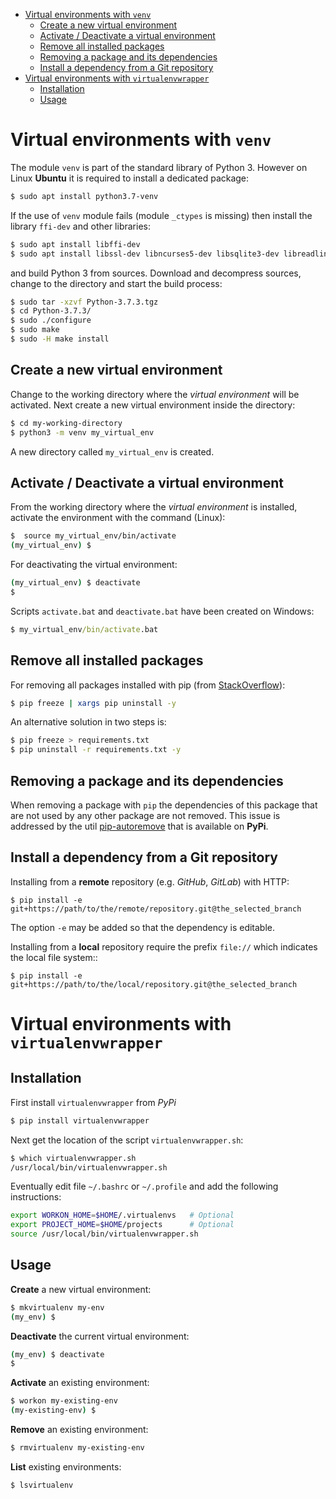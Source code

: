 - [Virtual environments with `venv`](#Virtual-environments-with-venv)
  - [Create a new virtual environment](#Create-a-new-virtual-environment)
  - [Activate / Deactivate a virtual environment](#Activate--Deactivate-a-virtual-environment)
  - [Remove all installed packages](#Remove-all-installed-packages)
  - [Removing a package and its dependencies](#Removing-a-package-and-its-dependencies)
  - [Install a dependency from a Git repository](#Install-a-dependency-from-a-Git-repository)
- [Virtual environments with `virtualenvwrapper`](#Virtual-environments-with-virtualenvwrapper)
  - [Installation](#Installation)
  - [Usage](#Usage)

# Virtual environments with `venv`

The module `venv` is part of the standard library of Python 3. However on Linux **Ubuntu** it is required to install a dedicated package:

```bash
$ sudo apt install python3.7-venv
```

If the use of `venv` module fails (module `_ctypes` is missing) then install the library `ffi-dev` and other libraries:

```bash
$ sudo apt install libffi-dev
$ sudo apt install libssl-dev libncurses5-dev libsqlite3-dev libreadline-dev libtk8.5 libgdm-dev libdb4o-cil-dev libpcap-dev libreadline-gplv2-dev libncursesw5-dev tk-dev libgdbm-dev libc6-dev libbz2-dev
```

and build Python 3 from sources. Download and decompress sources, change to the directory and start the build process:

```bash
$ sudo tar -xzvf Python-3.7.3.tgz
$ cd Python-3.7.3/
$ sudo ./configure
$ sudo make
$ sudo -H make install
```

## Create a new virtual environment

Change to the working directory where the *virtual environment* will be activated. Next create a new virtual environment inside the directory:

```bash
$ cd my-working-directory
$ python3 -m venv my_virtual_env
```

A new directory called `my_virtual_env` is created.

## Activate / Deactivate a virtual environment

From the working directory where the *virtual environment* is installed, activate the environment with the command (Linux):

```bash
$  source my_virtual_env/bin/activate
(my_virtual_env) $
```

For deactivating the virtual environment:

```bash
(my_virtual_env) $ deactivate
$
```

Scripts `activate.bat` and `deactivate.bat` have been created on Windows:

```cmd
$ my_virtual_env/bin/activate.bat
```

## Remove all installed packages

For removing all packages installed with pip (from [StackOverflow](https://stackoverflow.com/questions/11248073/what-is-the-easiest-way-to-remove-all-packages-installed-by-pip)):
```bash
$ pip freeze | xargs pip uninstall -y
```

An alternative solution in two steps is:
```bash
$ pip freeze > requirements.txt
$ pip uninstall -r requirements.txt -y
```

## Removing a package and its dependencies

When removing a package with `pip` the dependencies of this package that are not used by any other package are not removed. This issue is addressed by the util [pip-autoremove](https://github.com/invl/pip-autoremove) that is available on **PyPi**.

## Install a dependency from a Git repository

Installing from a **remote** repository (e.g. *GitHub*, *GitLab*) with HTTP:
```
$ pip install -e git+https://path/to/the/remote/repository.git@the_selected_branch
```
The option `-e` may be added so that the dependency is editable.

Installing from a **local** repository require the prefix `file://` which indicates the local file system::
```
$ pip install -e git+https://path/to/the/local/repository.git@the_selected_branch
```

# Virtual environments with `virtualenvwrapper`

## Installation

First install `virtualenvwrapper` from *PyPi*

```bash
$ pip install virtualenvwrapper
```

Next get the location of the script `virtualenvwrapper.sh`:

```bash
$ which virtualenvwrapper.sh
/usr/local/bin/virtualenvwrapper.sh
```

Eventually edit file `~/.bashrc` or `~/.profile` and add the following instructions:

```bash
export WORKON_HOME=$HOME/.virtualenvs   # Optional
export PROJECT_HOME=$HOME/projects      # Optional
source /usr/local/bin/virtualenvwrapper.sh
```

## Usage

**Create** a new virtual environment:

```bash
$ mkvirtualenv my-env
(my_env) $
```

**Deactivate** the current virtual environment:

```bash
(my_env) $ deactivate
$
```

**Activate** an existing environment:

```bash
$ workon my-existing-env
(my-existing-env) $
```

**Remove** an existing environment:

```bash
$ rmvirtualenv my-existing-env
```

**List** existing environments:

```bash
$ lsvirtualenv
```
